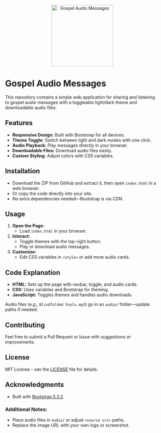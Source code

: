 <p align="center">
  <img src="http://checkthese.com/img/IMG_0160.PNG?3" alt="Gospel Audio Messages" width="200" height="200">
</p>

# Gospel Audio Messages

This repository contains a simple web application for sharing and listening to gospel audio messages with a toggleable light/dark theme and downloadable audio files.


## Features

- **Responsive Design:** Built with Bootstrap for all devices.
- **Theme Toggle:** Switch between light and dark modes with one click.
- **Audio Playback:** Play messages directly in your browser.
- **Downloadable Files:** Download audio files easily.
- **Custom Styling:** Adjust colors with CSS variables.


## Installation

- Download the ZIP from GitHub and extract it, then open `index.html` in a web browser.
- Or copy the code directly into your site.
- No extra dependencies needed—Bootstrap is via CDN.


## Usage

1. **Open the Page:**
   - Load `index.html` in your browser.
2. **Interact:**
   - Toggle themes with the top-right button.
   - Play or download audio messages.
3. **Customize:**
   - Edit CSS variables in `<style>` or add more audio cards.


## Code Explanation

- **HTML:** Sets up the page with navbar, toggle, and audio cards.
- **CSS:** Uses variables and Bootstrap for theming.
- **JavaScript:** Toggles themes and handles audio downloads.

Audio files (e.g., `Blindfolded Fools.mp3`) go in an `audio/` folder—update paths if needed.


## Contributing

Feel free to submit a Pull Request or Issue with suggestions or improvements.


## License

MIT License - see the [LICENSE](LICENSE) file for details.


## Acknowledgments

- Built with [Bootstrap 5.3.2](https://getbootstrap.com/).


### Additional Notes:
- Place audio files in `audio/` or adjust `<source src>` paths.
- Replace the image URL with your own logo or screenshot.
